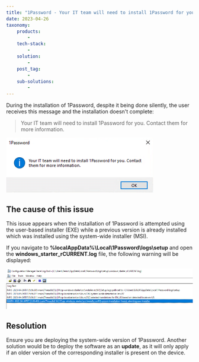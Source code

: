 ```yaml
---
title: "1Password - Your IT team will need to install 1Password for you."
date: 2023-04-26
taxonomy:
    products:
        - 
    tech-stack:
        - 
    solution:
        - 
    post_tag:
        - 
    sub-solutions:
        - 
---
```


During the installation of 1Password, despite it being done silently, the user receives this message and the installation doesn't complete:

> Your IT team will need to install 1Password for you. Contact them for more information.

![](../../.gitbook/assets/1password_YourITTeam2.png)

## The cause of this issue

This issue appears when the installation of 1Password is attempted using the user-based installer (EXE) while a previous version is already installed which was installed using the system-wide installer (MSI).

If you navigate to **%localAppData%\\Local\\1Password\\logs\\setup** and open the **windows\_starter\_rCURRENT.log** file, the following warning will be displayed:

![](../../.gitbook/assets/1password_yourITteamLog.png)

## Resolution

Ensure you are deploying the system-wide version of 1Password. Another solution would be to deploy the software as an **update**, as it will only apply if an older version of the corresponding installer is present on the device.
